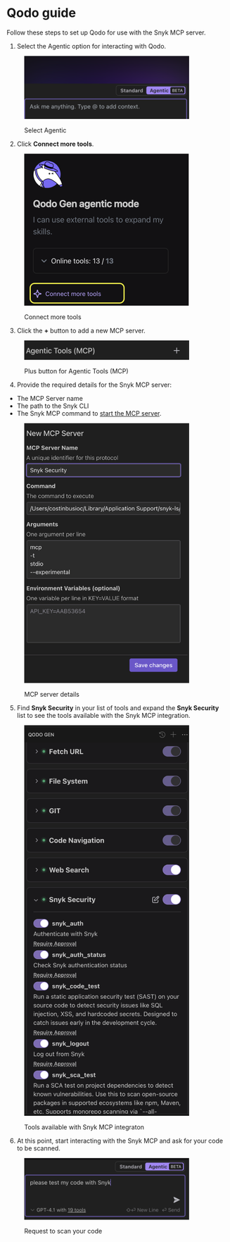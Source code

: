 # Qodo guide

Follow these steps to set up Qodo for use with the Snyk MCP server.

1. Select the Agentic option for interacting with Qodo.

<div data-full-width="true"><figure><img src="../../../../.gitbook/assets/Screenshot 2025-04-24 at 09.56.26.png" alt="" width="375"><figcaption><p>Select Agentic</p></figcaption></figure></div>

2. Click **Connect more tools**.

<figure><img src="../../../../.gitbook/assets/Screenshot 2025-04-24 at 09.56.52.png" alt="" width="374"><figcaption><p>Connect more tools</p></figcaption></figure>

3. Click the **+** button to add a new MCP server.

<figure><img src="../../../../.gitbook/assets/Screenshot 2025-04-24 at 09.57.06.png" alt="" width="375"><figcaption><p>Plus button for Agentic Tools (MCP)</p></figcaption></figure>

4. Provide the required details for the Snyk MCP server:

* The MCP Server name
* The path to the Snyk CLI
* The Snyk MCP command to [start the MCP server](../snyk-mcp-experimental/snyk-mcp-installation-configuration-and-startup.md#starting-the-snyk-mcp-server).

<figure><img src="../../../../.gitbook/assets/Screenshot 2025-04-24 at 10.01.57.png" alt="" width="375"><figcaption><p>MCP server details</p></figcaption></figure>

5. Find **Snyk Security**  in your list of tools and expand the **Snyk Security** list to see the tools available with the Snyk MCP integration.

<figure><img src="../../../../.gitbook/assets/Screenshot 2025-04-24 at 10.02.14.png" alt="" width="375"><figcaption><p>Tools available with Snyk MCP integraton</p></figcaption></figure>

6. At this point, start interacting with the Snyk MCP and ask for your code to be scanned.

<figure><img src="../../../../.gitbook/assets/Screenshot 2025-04-24 at 10.02.59.png" alt="" width="375"><figcaption><p>Request to scan your code</p></figcaption></figure>
